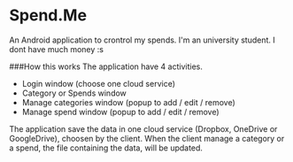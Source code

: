 # Spend.Me
An Android application to crontrol my spends. I'm an university student. I dont have much money :s

###How this works
The application have 4 activities.
- Login window (choose one cloud service)
- Category or Spends window
- Manage categories window (popup to add / edit / remove)
- Manage spend window (popup to add / edit / remove)

The application save the data in one cloud service (Dropbox, OneDrive or GoogleDrive), choosen by the client.
When the client manage a category or a spend, the file containing the data, will be updated.
